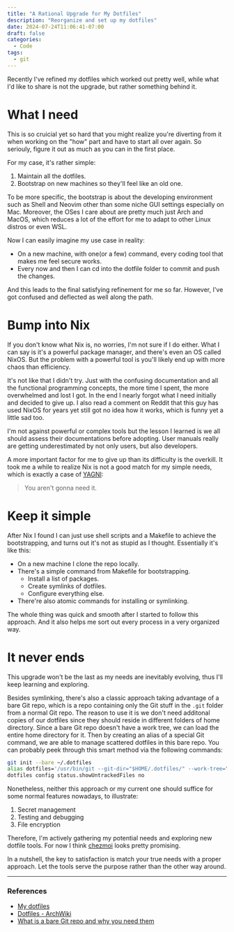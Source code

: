 ```yaml
---
title: "A Rational Upgrade for My Dotfiles"
description: "Reorganize and set up my dotfiles"
date: 2024-07-24T11:06:41-07:00
draft: false
categories:
  - Code
tags:
  - git
---
```


Recently I've refined my dotfiles which worked out pretty well, while what I'd like to share is not the upgrade, but rather something behind it.

# What I need

This is so cruicial yet so hard that you might realize you're diverting from it when working on the "how" part and have to start all over again. So seriouly, figure it out as much as you can in the first place.

For my case, it's rather simple:

1. Maintain all the dotfiles.
2. Bootstrap on new machines so they'll feel like an old one.

To be more specific, the bootstrap is about the developing environment such as Shell and Neovim other than some niche GUI settings especially on Mac. Moreover, the OSes I care about are pretty much just Arch and MacOS, which reduces a lot of the effort for me to adapt to other Linux distros or even WSL.

Now I can easily imagine my use case in reality:

- On a new machine, with one(or a few) command, every coding tool that makes me feel secure works.
- Every now and then I can cd into the dotfile folder to commit and push the changes.

And this leads to the final satisfying refinement for me so far. However, I've got confused and deflected as well along the path.

# Bump into Nix

If you don't know what Nix is, no worries, I'm not sure if I do either. What I can say is it's a powerful package manager, and there's even an OS called NixOS. But the problem with a powerful tool is you'll likely end up with more chaos than efficiency.

It's not like that I didn't try. Just with the confusing documentation and all the functional programming concepts, the more time I spent, the more overwhelmed and lost I got. In the end I nearly forgot what I need initially and decided to give up. I also read a comment on Reddit that this guy has used NixOS for years yet still got no idea how it works, which is funny yet a little sad too.

I'm not against powerful or complex tools but the lesson I learned is we all should assess their documentations before adopting. User manuals really are getting underestimated by not only users, but also developers.

A more important factor for me to give up than its difficulty is the overkill. It took me a while to realize Nix is not a good match for my simple needs, which is exactly a case of [YAGNI](https://en.wikipedia.org/wiki/You_aren%27t_gonna_need_it):

> You aren't gonna need it.

# Keep it simple

After Nix I found I can just use shell scripts and a Makefile to achieve the bootstrapping, and turns out it's not as stupid as I thought. Essentially it's like this:

- On a new machine I clone the repo locally.
- There's a simple command from Makefile for bootstrapping.
  - Install a list of packages.
  - Create symlinks of dotfiles.
  - Configure everything else.
- There're also atomic commands for installing or symlinking.

The whole thing was quick and smooth after I started to follow this approach. And it also helps me sort out every process in a very organized way.

# It never ends

This upgrade won't be the last as my needs are inevitably evolving, thus I'll keep learning and exploring.

Besides symlinking, there's also a classic approach taking advantage of a bare Git repo, which is a repo containing only the Git stuff in the `.git` folder from a normal Git repo. The reason to use it is we don't need additonal copies of our dotfiles since they should reside in different folders of home directory. Since a bare Git repo doesn't have a work tree, we can load the entire home directory for it. Then by creating an alias of a special Git command, we are able to manage scattered dotfiles in this bare repo. You can probably peek through this smart method via the following commands:

```bash
git init --bare ~/.dotfiles
alias dotfiles='/usr/bin/git --git-dir="$HOME/.dotfiles/" --work-tree="$HOME"'
dotfiles config status.showUntrackedFiles no
```

Nonetheless, neither this approach or my current one should suffice for some normal features nowadays, to illustrate:

1. Secret management
2. Testing and debugging
3. File encryption

Therefore, I'm actively gathering my potential needs and exploring new dotfile tools. For now I think [chezmoi](https://www.chezmoi.io/) looks pretty promising.

In a nutshell, the key to satisfaction is match your true needs with a proper approach. Let the tools serve the purpose rather than the other way around.

---

### References

- [My dotfiles](https://github.com/iamgodot/dotfiles)
- [Dotfiles - ArchWiki](https://wiki.archlinux.org/title/Dotfiles)
- [What is a bare Git repo and why you need them](https://www.youtube.com/watch?v=8aZW9mYOxhc&ab_channel=EngineerMan)
